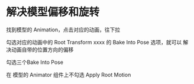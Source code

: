 # 解决模型偏移和旋转

找到模型的 Animation，点击对应的动画，往下拉

 

勾选对应的动画中的 Root Transform xxxx 的 Bake Into Pose 选项，就可以 解决动画自带的位置方向的偏移



勾选三个Bake Into Pose



在 模型的 Animator 组件上不勾选 Apply Root Motion

